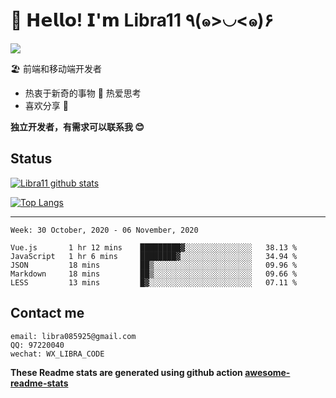 # 🥳 𝗛𝗲𝗹𝗹𝗼! 𝗜'𝗺 Libra11 ٩(๑>◡<๑)۶

[![](https://img.shields.io/badge/-@Libra11-%23181717?style=flat-square&logo=github)](https://github.com/Libra11)

🏖 前端和移动端开发者

- 热衷于新奇的事物 🤩 热爱思考
- 喜欢分享 🧐

**独立开发者，有需求可以联系我 😊**

## Status

[![Libra11 github stats](https://github-readme-stats.vercel.app/api?username=Libra11&count_private=true&show_icons=true&theme=radical)](https://github.com/Libra11)

[![Top Langs](https://github-readme-stats.vercel.app/api/top-langs/?username=Libra11&theme=radical)](https://github.com/Libra11)

---

<!--START_SECTION:waka-->
```text
Week: 30 October, 2020 - 06 November, 2020

Vue.js       1 hr 12 mins    █████████▓░░░░░░░░░░░░░░░   38.13 % 
JavaScript   1 hr 6 mins     ████████▓░░░░░░░░░░░░░░░░   34.94 % 
JSON         18 mins         ██▒░░░░░░░░░░░░░░░░░░░░░░   09.96 % 
Markdown     18 mins         ██▒░░░░░░░░░░░░░░░░░░░░░░   09.66 % 
LESS         13 mins         █▓░░░░░░░░░░░░░░░░░░░░░░░   07.11 % 
```
<!--END_SECTION:waka-->

## Contact me

```text
email: libra085925@gmail.com
QQ: 97220040
wechat: WX_LIBRA_CODE
```

**These Readme stats are generated using github action [awesome-readme-stats](https://github.com/anmol098/waka-readme-stats)**
